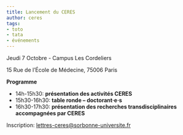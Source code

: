 ```yaml
---
title: Lancement du CERES
author: ceres
tags:
- toto
- tata
- événements
---
```


Jeudi 7 Octobre - Campus Les Cordeliers

15 Rue de l’École de Médecine, 75006 Paris

**Programme**

- 14h-15h30: **présentation des activités CERES**
- 15h30-16h30: **table ronde – doctorant·e·s**
- 16h30-17h30: **présentation des recherches transdisciplinaires accompagnées par CERES**

Inscription: lettres-ceres@sorbonne-universite.fr